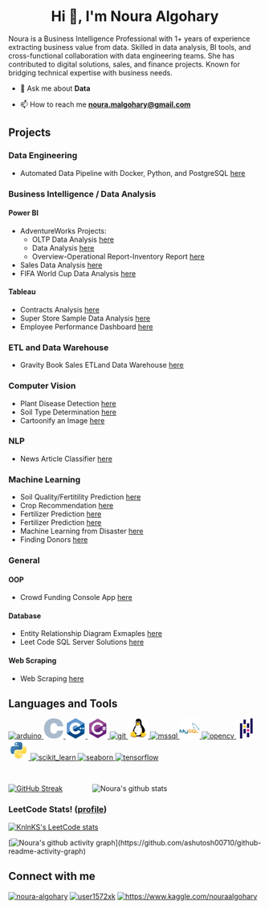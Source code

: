 <h1 align="center">Hi 👋, I'm Noura Algohary</h1>


Noura is a Business Intelligence Professional with 1+ years of experience extracting business value from data. Skilled in data analysis, BI tools, and cross-functional collaboration with data engineering teams. She has contributed to digital solutions, sales, and finance projects. Known for bridging technical expertise with business needs.

- 💬 Ask me about **Data**

- 📫 How to reach me **noura.malgohary@gmail.com**

<h2 align="left">Projects</h2>
<h3 align="left">Data Engineering</h3>
<ul>
          <li>Automated Data Pipeline with Docker, Python, and PostgreSQL <a href="https://github.com/NouraAlgohary/data-engineering-zoomcamp/tree/main/Module-1/Homework">here</a></li>
        </ul>

<h3 align="left">Business Intelligence / Data Analysis</h3>
<h4 align="left">Power BI</h4>
<ul>
  </li>
      <li>AdventureWorks Projects:
        <ul>
          <li>OLTP Data Analysis <a href="https://github.com/NouraAlgohary/AdventureWorks-OLTP-Data-Analysis">here</a></li>
          <li>Data Analysis <a href="https://github.com/NouraAlgohary/AdventureWorks-Data-Analysis/blob/main/README.md">here</a></li>
          <li>Overview-Operational Report-Inventory Report <a href="https://github.com/NouraAlgohary/AdventureWorks-Overview-OperationalReport-InventoryReport-/tree/main">here</a></li>
        </ul>
    <li>Sales Data Analysis <a href="https://github.com/NouraAlgohary/Sales-Analysis">here</a></li>
    <li>FIFA World Cup Data Analysis <a href="https://github.com/NouraAlgohary/FIFA-World-Cup-Data-Analysis">here</a>
  </li>
</ul>


<h4 align="left">Tableau</h4>
    <ul>
      <li>Contracts Analysis <a href="https://github.com/NouraAlgohary/Super-Store-Sample-Data-Analysis](https://public.tableau.com/views/ContractsAnalysis_17272022207400/Overview?:language=en-US&:sid=&:redirect=auth&:display_count=n&:origin=viz_share_link)">here</a></li>
      <li>Super Store Sample Data Analysis <a href="https://github.com/NouraAlgohary/Super-Store-Sample-Data-Analysis">here</a></li>
      <li>Employee Performance Dashboard <a href="https://public.tableau.com/views/EmployeePerformanceAnalysis_17114956867830/DepartmentalPerformanceandEngagementDashboard?:language=en-US&:sid=&:display_count=n&:origin=viz_share_link">here</a></li>
    </ul>
<h3 align="left">ETL and Data Warehouse</h3>
    <ul>
      <li>Gravity Book Sales ETLand Data Warehouse <a href="https://github.com/NouraAlgohary/Gravity-Books-ETL-and-Data-Warehouse/tree/main">here</a></li>
    </ul>
<h3 align="left">Computer Vision</h3>
        <ul>
          <li>Plant Disease Detection <a href="https://github.com/NouraAlgohary/Plant-Disease-Detection">here</a></li>
          <li>Soil Type Determination <a href="https://github.com/NouraAlgohary/Soil-Types-Determination">here</a></li>
          <li>Cartoonify an Image <a href="https://github.com/NouraAlgohary/Internspedia">here</a></li>
        </ul>
<h3 align="left">NLP</h3>
        <ul>
          <li>News Article Classifier <a href="https://github.com/NouraAlgohary/News-Article-Classifier">here</a></li>
        </ul>
<h3 align="left">Machine Learning</h3>
        <ul>
          <li>Soil Quality/Fertitility Prediction <a href="https://github.com/AgriWiseGP/ML---Soil-Quality">here</a></li>
          <li>Crop Recommendation <a href="https://github.com/AgriWiseGP/ML--Crop-Recommendation">here</a></li>
          <li>Fertilizer Prediction <a href="https://github.com/AgriWiseGP/ML---Fertilizer-Prediction">here</a></li>
          <li>Fertilizer Prediction <a href="https://github.com/AgriWiseGP/ML---Fertilizer-Prediction">here</a></li>
          <li>Machine Learning from Disaster <a href="https://github.com/NouraAlgohary/Titanic---Machine-Learning-from-Disaster">here</a></li>
          <li>Finding Donors <a href="https://github.com/NouraAlgohary/finding_donors">here</a></li>
        </ul>
<h3 align="left">General</h3>
<h4 align="left">OOP</h4>
<ul>
  <li>Crowd Funding Console App <a href="https://github.com/NouraAlgohary/Crowd-Funding-Console-App">here</a></li>
</ul>
<h4 align="left">Database</h4>
<ul>
  <li>Entity Relationship Diagram Exmaples <a href="https://github.com/NouraAlgohary/Entity-Relationship-Diagram-ERD-">here</a></li>
  <li>Leet Code SQL Server Solutions <a href="https://github.com/NouraAlgohary/leet-code/tree/main/MS%20SQL%20Server">here</a></li>
</ul>
<h4 align="left">Web Scraping</h4>
<ul>
  <li>Web Scraping <a href="https://github.com/NouraAlgohary/Web-Scraping">here</a></li>
</ul>

<h2 align="left">Languages and Tools</h2>
<p align="left"> <a href="https://www.arduino.cc/" target="_blank" rel="noreferrer"> <img src="https://cdn.worldvectorlogo.com/logos/arduino-1.svg" alt="arduino" width="40" height="40"/> </a> <a href="https://www.cprogramming.com/" target="_blank" rel="noreferrer"> <img src="https://raw.githubusercontent.com/devicons/devicon/master/icons/c/c-original.svg" alt="c" width="40" height="40"/> </a> <a href="https://www.w3schools.com/cpp/" target="_blank" rel="noreferrer"> <img src="https://raw.githubusercontent.com/devicons/devicon/master/icons/cplusplus/cplusplus-original.svg" alt="cplusplus" width="40" height="40"/> </a> <a href="https://www.w3schools.com/cs/" target="_blank" rel="noreferrer"> <img src="https://raw.githubusercontent.com/devicons/devicon/master/icons/csharp/csharp-original.svg" alt="csharp" width="40" height="40"/> </a> <a href="https://git-scm.com/" target="_blank" rel="noreferrer"> <img src="https://www.vectorlogo.zone/logos/git-scm/git-scm-icon.svg" alt="git" width="40" height="40"/> </a> <a href="https://www.linux.org/" target="_blank" rel="noreferrer"> <img src="https://raw.githubusercontent.com/devicons/devicon/master/icons/linux/linux-original.svg" alt="linux" width="40" height="40"/> </a> <a href="https://www.microsoft.com/en-us/sql-server" target="_blank" rel="noreferrer"> <img src="https://www.svgrepo.com/show/303229/microsoft-sql-server-logo.svg" alt="mssql" width="40" height="40"/> </a> <a href="https://www.mysql.com/" target="_blank" rel="noreferrer"> <img src="https://raw.githubusercontent.com/devicons/devicon/master/icons/mysql/mysql-original-wordmark.svg" alt="mysql" width="40" height="40"/> </a> <a href="https://opencv.org/" target="_blank" rel="noreferrer"> <img src="https://www.vectorlogo.zone/logos/opencv/opencv-icon.svg" alt="opencv" width="40" height="40"/> </a> <a href="https://pandas.pydata.org/" target="_blank" rel="noreferrer"> <img src="https://raw.githubusercontent.com/devicons/devicon/2ae2a900d2f041da66e950e4d48052658d850630/icons/pandas/pandas-original.svg" alt="pandas" width="40" height="40"/> </a> <a href="https://www.python.org" target="_blank" rel="noreferrer"> <img src="https://raw.githubusercontent.com/devicons/devicon/master/icons/python/python-original.svg" alt="python" width="40" height="40"/> </a> <a href="https://scikit-learn.org/" target="_blank" rel="noreferrer"> <img src="https://upload.wikimedia.org/wikipedia/commons/0/05/Scikit_learn_logo_small.svg" alt="scikit_learn" width="40" height="40"/> </a> <a href="https://seaborn.pydata.org/" target="_blank" rel="noreferrer"> <img src="https://seaborn.pydata.org/_images/logo-mark-lightbg.svg" alt="seaborn" width="40" height="40"/> </a> <a href="https://www.tensorflow.org" target="_blank" rel="noreferrer"> <img src="https://www.vectorlogo.zone/logos/tensorflow/tensorflow-icon.svg" alt="tensorflow" width="40" height="40"/> </a> </p>

</br>


[![GitHub Streak](https://streak-stats.demolab.com?user=NouraAlgohary)](https://git.io/streak-stats)  &nbsp; &nbsp; &nbsp; &nbsp; &nbsp; &nbsp; &nbsp; ![Noura's github stats](https://github-readme-stats.vercel.app/api?username=NouraAlgohary) 

### LeetCode Stats! ([profile](https://leetcode.com/user1572XK/))
[![KnlnKS's LeetCode stats](https://leetcode-stats-six.vercel.app/?username=user1572XK)](https://github.com/KnlnKS/leetcode-stats)



[![Noura's github activity graph](https://github-readme-activity-graph.cyclic.app/graph?username=NouraAlgohary&bg_color='faf6f4')](https://github.com/ashutosh00710/github-readme-activity-graph)

<h2 >Connect with me</h2>
<p align="left">
<a href="https://linkedin.com/in/noura-algohary" target="blank"><img align="center" src="https://raw.githubusercontent.com/rahuldkjain/github-profile-readme-generator/master/src/images/icons/Social/linked-in-alt.svg" alt="noura-algohary" height="30" width="40" /></a>
<a href="https://www.leetcode.com/user1572xk" target="blank"><img align="center" src="https://raw.githubusercontent.com/rahuldkjain/github-profile-readme-generator/master/src/images/icons/Social/leet-code.svg" alt="user1572xk" height="30" width="40" /></a>
<a href="https://kaggle.com/https://www.kaggle.com/nouraalgohary" target="blank"><img align="center" src="https://raw.githubusercontent.com/rahuldkjain/github-profile-readme-generator/master/src/images/icons/Social/kaggle.svg" alt="https://www.kaggle.com/nouraalgohary" height="30" width="40" /></a>
</p>
